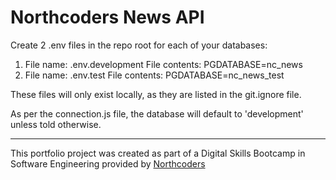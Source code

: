 # Northcoders News API

Create 2 .env files in the repo root for each of your databases:

1. File name: .env.development
   File contents: PGDATABASE=nc_news
2. File name: .env.test
   File contents: PGDATABASE=nc_news_test

These files will only exist locally, as they are listed in the git.ignore file.

As per the connection.js file, the database will default to 'development' unless told otherwise.

---

This portfolio project was created as part of a Digital Skills Bootcamp in Software Engineering provided by [Northcoders](https://northcoders.com/)
